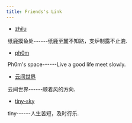 ```yaml
---
title: Friends's Link
---
```


* [zhilu](https://blog.zhilu.cyou/)

​		纸鹿摸鱼处------纸鹿至麓不知路，支炉制露不止漉.

* [ph0m](https://blog.phom.space/)

​		Ph0m's space------Live a good life meet slowly.

* [云间世界](https://yunjianworld.fun/)

​		云间世界------顺着风的方向.

* [tiny-sky](https://tiny-sky.github.io/about/)

​		tiny------人生苦短，及时行乐.